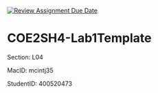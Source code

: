 [![Review Assignment Due Date](https://classroom.github.com/assets/deadline-readme-button-22041afd0340ce965d47ae6ef1cefeee28c7c493a6346c4f15d667ab976d596c.svg)](https://classroom.github.com/a/QLAbMhPZ)
# COE2SH4-Lab1Template

Section: L04

MacID: mcintj35

StudentID: 400520473
